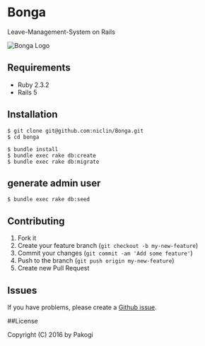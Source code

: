# Bonga

Leave-Management-System on Rails

![Bonga Logo](https://github.com/niclin/Bonga/blob/master/public/front-end/Bonga.jpg)

## Requirements

* Ruby 2.3.2
* Rails 5

## Installation

```
$ git clone git@github.com:niclin/Bonga.git
$ cd bonga

$ bundle install
$ bundle exec rake db:create
$ bundle exec rake db:migrate
```

## generate admin user

```
$ bundle exec rake db:seed
```

## Contributing

1. Fork it
2. Create your feature branch (`git checkout -b my-new-feature`)
3. Commit your changes (`git commit -am 'Add some feature'`)
4. Push to the branch (`git push origin my-new-feature`)
5. Create new Pull Request


## Issues


If you have problems, please create a [Github issue](https://github.com/niclin/Bonga/issues).


##License

Copyright (C) 2016 by Pakogi
